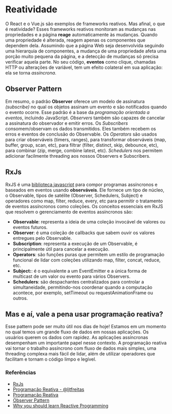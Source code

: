 # Reatividade

O React e o Vue.js são exemplos de frameworks reativos. Mas afinal, o que é reatividade? Esses frameworks reativos monitoram as mudanças nas propriedades e a página **reage** automaticamente às mudanças. Quando uma propriedade é alterada, reagem apenas os componentes que dependem dela. Assumindo que a página Web seja desenvolvida seguindo uma hierarquia de componentes, a mudança de uma propriedade afeta uma porção muito pequena da página, e a detecção de mudanças só precisa verificar aquela parte.
No seu código, **eventos** como clique, chamadas HTTP ou alterações de variável, tem um efeito colateral em sua aplicação: ela se torna *assíncrona*. 

## Observer Pattern

Em resumo, o padrão **Observer** oferece um modelo de assinatura *(subscribe)* no qual os objetos assinam um evento e são notificados quando o evento ocorre. Esse padrão é a base da *programação orientada a eventos*, incluindo JavaScript. 
*Observers* também são capazes de cancelar a assinatura do observador e emitir erros.
Os *Subscribers* consomem/observam os dados transmitidos. Eles também recebem os erros e eventos de conclusão do Observable.
Os *Operators* são usados para criar observáveis (timers, ranges), para transformar observáveis (map, buffer, group, scan, etc), para filtrar (filter, distinct, skip, debounce, etc), para combinar (zip, merge, combine latest, etc).
*Schedulers* nos permitem adicionar facilmente threading aos nossos Observers e Subscribers.


## RxJs

RxJS é uma [biblioteca javascript](https://rxjs-dev.firebaseapp.com) para compor programas assíncronos e baseados em eventos usando **observáveis**. Ele fornece um tipo de núcleo, o Observable, tipos de satélite (Observer, Schedulers, Subject) e operadores como map, filter, reduce, every, etc para permitir o tratamento de eventos assíncronos como coleções.
Os conceitos essenciais em RxJS que resolvem o gerenciamento de eventos assíncronos são:

- **Observable**: representa a ideia de uma coleção invocável de valores ou eventos futuros.
- **Observer**: é uma coleção de callbacks que sabem ouvir os valores entregues pelo Observable.
- **Subscription**: representa a execução de um Observable, é principalmente útil para cancelar a execução.
- **Operators**: são funções puras que permitem um estilo de programação funcional de lidar com coleções utilizando map, filter, concat, reduce, etc.
- **Subject:**: é o equivalente a um EventEmitter e a única forma de multicast de um valor ou evento para vários Observers.
- **Schedulers**: são despachantes centralizados para controlar a simultaneidade, permitindo-nos coordenar quando a computação acontece, por exemplo, setTimeout ou requestAnimationFrame ou outros.


## Mas e aí, vale a pena usar programação reativa?

Esse pattern pode ser muito útil nos dias de hoje! Estamos em um momento no qual temos um grande fluxo de dados em nossas aplicações. Os usuários querem os dados com rapidez. As aplicações assíncronas desempenham um importante papel nesse contexto. A programação reativa vai tornar o trabalho assíncrono com fluxo de dados mais simples, uma threading complexa mais fácil de lidar, além de utilizar operadores que facilitam e tornam o código limpo e legível. 

### Referências

- [RxJs](https://rxjs-dev.firebaseapp.com)
- [Programação Reativa - @ljtfreitas](https://elo7.dev/programacao-reativa-parte-2/)
- [Programação Reativa](https://epxx.co/artigos/reativo.html)
- [Observer Pattern](https://www.dofactory.com/javascript/design-patterns/observer)
- [Why you should learn Reactive Programming](https://medium.com/corebuild-software/why-you-should-learn-reactive-programming-51b6ffc31425)
